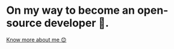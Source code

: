 # On my way to become an open-source developer 🤞.
[Know more about me 😊](https://www.ani-im.website)
